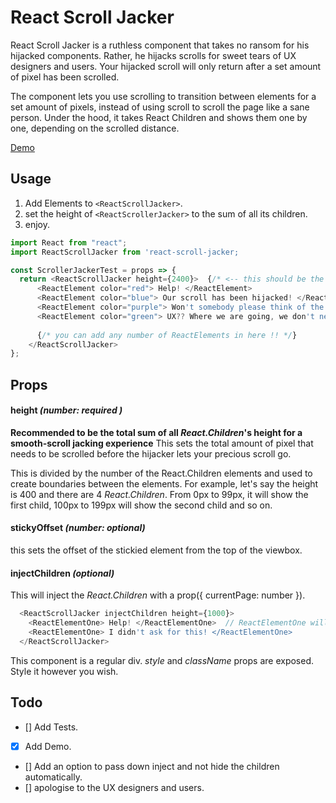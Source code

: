 # React Scroll Jacker 
React Scroll Jacker is a ruthless component that takes no ransom for his hijacked components. Rather, he hijacks scrolls for sweet tears of UX designers and users. Your hijacked scroll will only return after a set amount of pixel has been scrolled.

The component lets you use scrolling to transition between elements for a set amount of pixels, instead of using scroll to scroll the page like a sane person. Under the hood, it takes React Children and shows them one by one, depending on the scrolled distance.

[Demo](https://scroller-jacker-demo.herokuapp.com/)

## Usage

1. Add Elements to ```<ReactScrollJacker>```.
2. set the height of ```<ReactScrollerJacker>``` to the sum of all its children.
3. enjoy.

```javascript
import React from "react";
import ReactScrollJacker from 'react-scroll-jacker;

const ScrollerJackerTest = props => {
  return <ReactScrollJacker height={2400}>  {/* <-- this should be the sum of all children's height! */}
      <ReactElement color="red"> Help! </ReactElement> 
      <ReactElement color="blue"> Our scroll has been hijacked! </ReactElement> 
      <ReactElement color="purple"> Won't somebody please think of the UX ? </ReactElement>
      <ReactElement color="green"> UX?? Where we are going, we don't need UX. </ReactElement>
      
      {/* you can add any number of ReactElements in here !! */}
    </ReactScrollJacker>
};
```

## Props

#### height *(number: required )*
**Recommended to be the total sum of all _React.Children_'s height for a smooth-scroll jacking experience**
This sets the total amount of pixel that needs to be scrolled before the hijacker lets your precious scroll go. 

This is divided by the number of the React.Children elements and used to create boundaries between the elements. For example, let's say the height is 400 and there are 4 _React.Children_. From 0px to 99px, it will show the first child, 100px to 199px will show the second child and so on.

#### stickyOffset *(number: optional)*
this sets the offset of the stickied element from the top of the viewbox.

#### injectChildren *(optional)*
This will inject the _React.Children_ with a prop({ currentPage: number }).
```javascript
  <ReactScrollJacker injectChildren height={1000}>
    <ReactElementOne> Help! </ReactElementOne>  // ReactElementOne will have get a prop  _currentPage_. 
    <ReactElementOne> I didn't ask for this! </ReactElementOne>
  </ReactScrollJacker>
```

This component is a regular div. _style_ and _className_ props are exposed. Style it however you wish.

## Todo
- [] Add Tests.
- [x] Add Demo.
- [] Add an option to pass down inject and not hide the children automatically.
- [] apologise to the UX designers and users.



